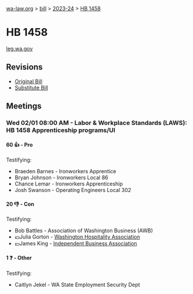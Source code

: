 [wa-law.org](/) > [bill](/bill/) > [2023-24](/bill/2023-24/) > [HB 1458](/bill/2023-24/hb/1458/)

# HB 1458
[leg.wa.gov](https://app.leg.wa.gov/billsummary?BillNumber=1458&Year=2023&Initiative=false)

## Revisions
* [Original Bill](1/)
* [Substitute Bill](S/)

## Meetings
### Wed 02/01 08:00 AM - Labor & Workplace Standards (LAWS): HB 1458 Apprenticeship programs/UI
#### 60 👍 - Pro
Testifying:
* Braeden Barnes - Ironworkers Apprentice
* Bryan Johnson - Ironworkers Local 86
* Chance Lemar - Ironworkers Apprenticeship
* Josh Swanson - Operating Engineers Local 302

#### 20 👎 - Con
Testifying:
* Bob Battles - Association of Washington Business (AWB)
* 💵Julia Gorton - [Washington Hospitality Association](/org/washington_hospitality_association/)
* 💵James King - [Independent Business Association](/org/independent_business_association/)

#### 1 ❓ - Other
Testifying:
* Caitlyn Jekel - WA State Employment Security Dept
